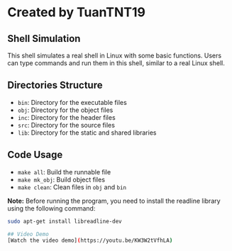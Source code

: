 # Created by TuanTNT19


## Shell Simulation

This shell simulates a real shell in Linux with some basic functions. Users can type commands and run them in this shell, similar to a real Linux shell.

## Directories Structure

- `bin`: Directory for the executable files
- `obj`: Directory for the object files
- `inc`: Directory for the header files
- `src`: Directory for the source files
- `lib`: Directory for the static and shared libraries

## Code Usage

- `make all`: Build the runnable file
- `make mk_obj`: Build object files
- `make clean`: Clean files in `obj` and `bin`

**Note:** Before running the program, you need to install the readline library using the following command:

```bash
sudo apt-get install libreadline-dev

## Video Demo
[Watch the video demo](https://youtu.be/KW3W2tVfhLA)
